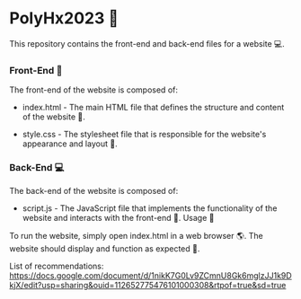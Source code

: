 # PolyHx2023 🚀
This repository contains the front-end and back-end files for a website 💻.

### Front-End 🎨
The front-end of the website is composed of:

* index.html - The main HTML file that defines the structure and content of the website 📄.

* style.css - The stylesheet file that is responsible for the website's appearance and layout 🎨.

### Back-End 💻
The back-end of the website is composed of:

* script.js - The JavaScript file that implements the functionality of the website and interacts with the front-end 🔨.
Usage 🚀

To run the website, simply open index.html in a web browser 🌎. The website should display and function as expected 🙌.


List of recommendations:
https://docs.google.com/document/d/1nikK7G0Lv9ZCmnU8Gk6mglzJJ1k9DkjX/edit?usp=sharing&ouid=112652775476101000308&rtpof=true&sd=true

